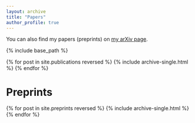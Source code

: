 ```yaml
---
layout: archive
title: "Papers"
author_profile: true
---
```


You can also find my papers (preprints) on [my arXiv page](https://arxiv.org/a/enomoto_h_1.html).

{% include base_path %}

{% for post in site.publications reversed %}
  {% include archive-single.html %}
{% endfor %}

# Preprints

{% for post in site.preprints reversed %}
  {% include archive-single.html %}
{% endfor %}

